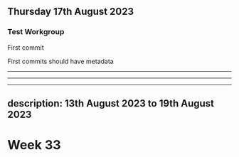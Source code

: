 ## Thursday 17th August 2023

### Test Workgroup

First commit

First commits should have metadata
***
***

---
description: 13th August 2023 to 19th August 2023
---

# Week 33

